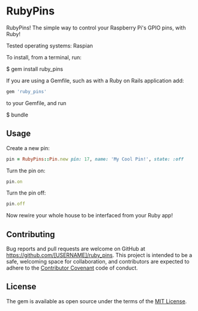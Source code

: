 # RubyPins

RubyPins! The simple way to control your Raspberry Pi's GPIO pins, with Ruby!

Tested operating systems: Raspian

To install, from a terminal, run:

$ gem install ruby_pins

If you are using a Gemfile, such as with a Ruby on Rails application add:

```ruby
gem 'ruby_pins'
```

to your Gemfile, and run

$ bundle

## Usage

Create a new pin:

```ruby
pin = RubyPins::Pin.new pin: 17, name: 'My Cool Pin!', state: :off
```

Turn the pin on:

```ruby
pin.on
```

Turn the pin off:

```ruby
pin.off
```

Now rewire your whole house to be interfaced from your Ruby app!

## Contributing

Bug reports and pull requests are welcome on GitHub at https://github.com/[USERNAME]/ruby_pins. This project is intended to be a safe, welcoming space for collaboration, and contributors are expected to adhere to the [Contributor Covenant](http://contributor-covenant.org) code of conduct.


## License

The gem is available as open source under the terms of the [MIT License](http://opensource.org/licenses/MIT).

